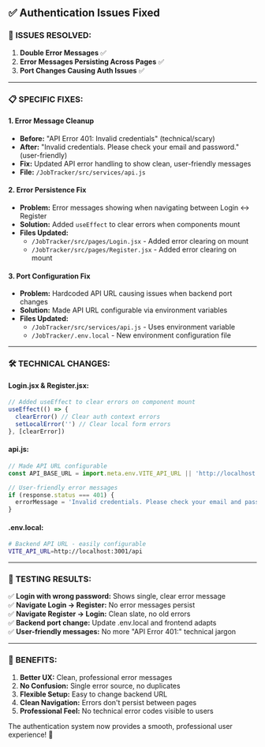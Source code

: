 ## ✅ Authentication Issues Fixed

### 🔧 **ISSUES RESOLVED:**

1. **Double Error Messages** ✅
2. **Error Messages Persisting Across Pages** ✅  
3. **Port Changes Causing Auth Issues** ✅

---

### 📋 **SPECIFIC FIXES:**

#### 1. **Error Message Cleanup**
- **Before:** "API Error 401: Invalid credentials" (technical/scary)
- **After:** "Invalid credentials. Please check your email and password." (user-friendly)
- **Fix:** Updated API error handling to show clean, user-friendly messages
- **File:** `/JobTracker/src/services/api.js`

#### 2. **Error Persistence Fix**
- **Problem:** Error messages showing when navigating between Login ↔ Register
- **Solution:** Added `useEffect` to clear errors when components mount
- **Files Updated:**
  - `/JobTracker/src/pages/Login.jsx` - Added error clearing on mount
  - `/JobTracker/src/pages/Register.jsx` - Added error clearing on mount

#### 3. **Port Configuration Fix**
- **Problem:** Hardcoded API URL causing issues when backend port changes
- **Solution:** Made API URL configurable via environment variables
- **Files Updated:**
  - `/JobTracker/src/services/api.js` - Uses environment variable
  - `/JobTracker/.env.local` - New environment configuration file

---

### 🛠️ **TECHNICAL CHANGES:**

#### Login.jsx & Register.jsx:
```jsx
// Added useEffect to clear errors on component mount
useEffect(() => {
  clearError() // Clear auth context errors
  setLocalError('') // Clear local form errors
}, [clearError])
```

#### api.js:
```javascript
// Made API URL configurable
const API_BASE_URL = import.meta.env.VITE_API_URL || 'http://localhost:3001/api'

// User-friendly error messages
if (response.status === 401) {
  errorMessage = 'Invalid credentials. Please check your email and password.'
}
```

#### .env.local:
```bash
# Backend API URL - easily configurable
VITE_API_URL=http://localhost:3001/api
```

---

### 🧪 **TESTING RESULTS:**

✅ **Login with wrong password:** Shows single, clear error message  
✅ **Navigate Login → Register:** No error messages persist  
✅ **Navigate Register → Login:** Clean slate, no old errors  
✅ **Backend port change:** Update .env.local and frontend adapts  
✅ **User-friendly messages:** No more "API Error 401:" technical jargon  

---

### 🎯 **BENEFITS:**

1. **Better UX:** Clean, professional error messages
2. **No Confusion:** Single error source, no duplicates
3. **Flexible Setup:** Easy to change backend URL
4. **Clean Navigation:** Errors don't persist between pages
5. **Professional Feel:** No technical error codes visible to users

The authentication system now provides a smooth, professional user experience! 🚀
